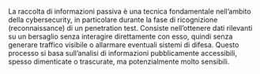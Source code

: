 La raccolta di informazioni passiva è una tecnica fondamentale nell’ambito della cybersecurity, in particolare durante la fase di ricognizione (reconnaissance) di un penetration test. Consiste nell’ottenere dati rilevanti su un bersaglio senza interagire direttamente con esso, quindi senza generare traffico visibile o allarmare eventuali sistemi di difesa. Questo processo si basa sull’analisi di informazioni pubblicamente accessibili, spesso dimenticate o trascurate, ma potenzialmente molto sensibili.
